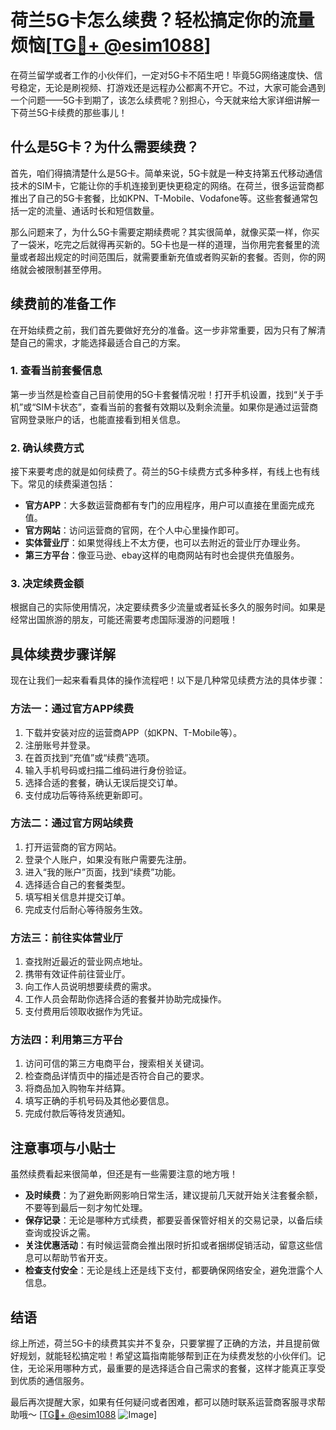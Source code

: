 # 荷兰5G卡怎么续费？轻松搞定你的流量烦恼[[TG💪+ @esim1088](https://t.me/s/esim1088)]

在荷兰留学或者工作的小伙伴们，一定对5G卡不陌生吧！毕竟5G网络速度快、信号稳定，无论是刷视频、打游戏还是远程办公都离不开它。不过，大家可能会遇到一个问题——5G卡到期了，该怎么续费呢？别担心，今天就来给大家详细讲解一下荷兰5G卡续费的那些事儿！

## 什么是5G卡？为什么需要续费？

首先，咱们得搞清楚什么是5G卡。简单来说，5G卡就是一种支持第五代移动通信技术的SIM卡，它能让你的手机连接到更快更稳定的网络。在荷兰，很多运营商都推出了自己的5G卡套餐，比如KPN、T-Mobile、Vodafone等。这些套餐通常包括一定的流量、通话时长和短信数量。

那么问题来了，为什么5G卡需要定期续费呢？其实很简单，就像买菜一样，你买了一袋米，吃完之后就得再买新的。5G卡也是一样的道理，当你用完套餐里的流量或者超出规定的时间范围后，就需要重新充值或者购买新的套餐。否则，你的网络就会被限制甚至停用。

## 续费前的准备工作

在开始续费之前，我们首先要做好充分的准备。这一步非常重要，因为只有了解清楚自己的需求，才能选择最适合自己的方案。

### 1. 查看当前套餐信息

第一步当然是检查自己目前使用的5G卡套餐情况啦！打开手机设置，找到“关于手机”或“SIM卡状态”，查看当前的套餐有效期以及剩余流量。如果你是通过运营商官网登录账户的话，也能直接看到相关信息。

### 2. 确认续费方式

接下来要考虑的就是如何续费了。荷兰的5G卡续费方式多种多样，有线上也有线下。常见的续费渠道包括：

- **官方APP**：大多数运营商都有专门的应用程序，用户可以直接在里面完成充值。
- **官方网站**：访问运营商的官网，在个人中心里操作即可。
- **实体营业厅**：如果觉得线上不太方便，也可以去附近的营业厅办理业务。
- **第三方平台**：像亚马逊、ebay这样的电商网站有时也会提供充值服务。

### 3. 决定续费金额

根据自己的实际使用情况，决定要续费多少流量或者延长多久的服务时间。如果是经常出国旅游的朋友，可能还需要考虑国际漫游的问题哦！

## 具体续费步骤详解

现在让我们一起来看看具体的操作流程吧！以下是几种常见续费方法的具体步骤：

### 方法一：通过官方APP续费

1. 下载并安装对应的运营商APP（如KPN、T-Mobile等）。
2. 注册账号并登录。
3. 在首页找到“充值”或“续费”选项。
4. 输入手机号码或扫描二维码进行身份验证。
5. 选择合适的套餐，确认无误后提交订单。
6. 支付成功后等待系统更新即可。

### 方法二：通过官方网站续费

1. 打开运营商的官方网站。
2. 登录个人账户，如果没有账户需要先注册。
3. 进入“我的账户”页面，找到“续费”功能。
4. 选择适合自己的套餐类型。
5. 填写相关信息并提交订单。
6. 完成支付后耐心等待服务生效。

### 方法三：前往实体营业厅

1. 查找附近最近的营业网点地址。
2. 携带有效证件前往营业厅。
3. 向工作人员说明想要续费的需求。
4. 工作人员会帮助你选择合适的套餐并协助完成操作。
5. 支付费用后领取收据作为凭证。

### 方法四：利用第三方平台

1. 访问可信的第三方电商平台，搜索相关关键词。
2. 检查商品详情页中的描述是否符合自己的要求。
3. 将商品加入购物车并结算。
4. 填写正确的手机号码及其他必要信息。
5. 完成付款后等待发货通知。

## 注意事项与小贴士

虽然续费看起来很简单，但还是有一些需要注意的地方哦！

- **及时续费**：为了避免断网影响日常生活，建议提前几天就开始关注套餐余额，不要等到最后一刻才匆忙处理。
- **保存记录**：无论是哪种方式续费，都要妥善保管好相关的交易记录，以备后续查询或投诉之需。
- **关注优惠活动**：有时候运营商会推出限时折扣或者捆绑促销活动，留意这些信息可以帮助节省开支。
- **检查支付安全**：无论是线上还是线下支付，都要确保网络安全，避免泄露个人信息。

## 结语

综上所述，荷兰5G卡的续费其实并不复杂，只要掌握了正确的方法，并且提前做好规划，就能轻松搞定啦！希望这篇指南能够帮到正在为续费发愁的小伙伴们。记住，无论采用哪种方式，最重要的是选择适合自己需求的套餐，这样才能真正享受到优质的通信服务。

最后再次提醒大家，如果有任何疑问或者困难，都可以随时联系运营商客服寻求帮助哦～ [[TG💪+ @esim1088](https://t.me/s/esim1088) ![Image](https://i.postimg.cc/4NQfJmqS/Snipaste-2025-05-13-00-14-12.png)]